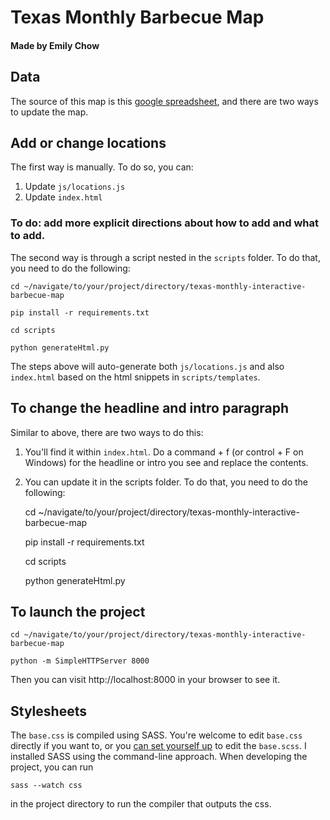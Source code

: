 # Texas Monthly Barbecue Map
#### Made by Emily Chow

## Data

The source of this map is this [google spreadsheet](https://docs.google.com/spreadsheets/d/10vwsm79EDjxehrrbURFbe6wVhF7qoXxkB5VRWGi9Gic/edit#gid=0), and there are two ways to update the map.

## Add or change locations

The first way is manually. To do so, you can: 

1. Update `js/locations.js`
2. Update `index.html`

### To do: add more explicit directions about how to add and what to add.

The second way is through a script nested in the `scripts` folder. To do that, you need to do the following:

	cd ~/navigate/to/your/project/directory/texas-monthly-interactive-barbecue-map

	pip install -r requirements.txt

	cd scripts

	python generateHtml.py

The steps above will auto-generate both `js/locations.js` and also `index.html` based on the html snippets in `scripts/templates`.

## To change the headline and intro paragraph

Similar to above, there are two ways to do this:

1. You'll find it within `index.html`. Do a command + f (or control + F on Windows) for the headline or intro you see and replace the contents.

2. You can update it in the scripts folder. To do that, you need to do the following:

	cd ~/navigate/to/your/project/directory/texas-monthly-interactive-barbecue-map

	pip install -r requirements.txt

	cd scripts

	python generateHtml.py


## To launch the project

	cd ~/navigate/to/your/project/directory/texas-monthly-interactive-barbecue-map

	python -m SimpleHTTPServer 8000

Then you can visit http://localhost:8000 in your browser to see it.

## Stylesheets

The `base.css` is compiled using SASS. You're welcome to edit `base.css` directly if you want to, or you [can set yourself up](http://sass-lang.com/install) to edit the `base.scss`. I installed SASS using the command-line approach. When developing the project, you can run

	sass --watch css

in the project directory to run the compiler that outputs the css.
